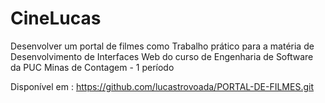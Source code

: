 # CineLucas
Desenvolver um portal de filmes como Trabalho prático para a matéria de Desenvolvimento de Interfaces Web do curso de Engenharia de Software da PUC Minas de Contagem - 1 período


Disponível em : https://github.com/lucastrovoada/PORTAL-DE-FILMES.git
